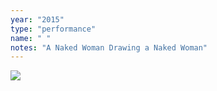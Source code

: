 ```yaml
---
year: "2015"
type: "performance"
name: " "
notes: "A Naked Woman Drawing a Naked Woman"
---
```


![](Performance_Instillation2015-2018/ANakedWomanDrawingaNakedWoman,2015.png)

